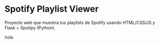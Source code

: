 # Spotify Playlist Viewer

Proyecto web que muestra tus playlists de Spotify usando HTML/CSS/JS y Flask + Spotipy (Python).

hola
